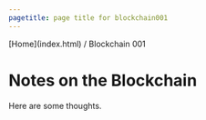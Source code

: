 ```yaml
---
pagetitle: page title for blockchain001 
---
```


<div class="navbar">
[Home](index.html) / Blockchain 001 
</div>


# Notes on the Blockchain 

Here are some thoughts. 


